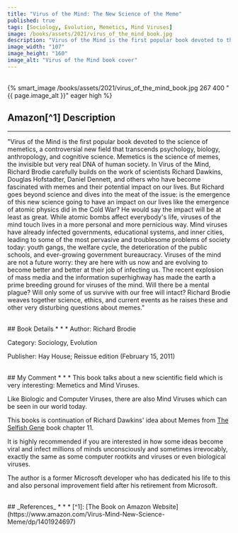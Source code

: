 ```yaml
---
title: "Virus of the Mind: The New Science of the Meme"
published: true
tags: [Sociology, Evolution, Memetics, Mind Viruses]
image: /books/assets/2021/virus_of_the_mind_book.jpg
description: "Virus of the Mind is the first popular book devoted to the science of memetics, a controversial new field that transcends psychology, biology, anthropology, and cognitive science. Memetics is the science of memes, the invisible but very real DNA of human society. In Virus of the Mind, Richard Brodie carefully builds on the work of scientists Richard Dawkins, Douglas Hofstadter, Daniel Dennett, and others who have become fascinated with memes and their potential impact on our lives. But Richard goes beyond science and dives into the meat of the issue."
image_width: "107"
image_height: "160"
image_alt: "Virus of the Mind book cover"
---
```


<br>
{% smart_image /books/assets/2021/virus_of_the_mind_book.jpg 267 400 "{{ page.image_alt }}" eager high %}
<br>

## Amazon[^1] Description
* * *

"Virus of the Mind is the first popular book devoted to the science of memetics, a controversial new field that transcends psychology, biology, anthropology, and cognitive science. Memetics is the science of memes, the invisible but very real DNA of human society. In Virus of the Mind, Richard Brodie carefully builds on the work of scientists Richard Dawkins, Douglas Hofstadter, Daniel Dennett, and others who have become fascinated with memes and their potential impact on our lives. But Richard goes beyond science and dives into the meat of the issue: is the emergence of this new science going to have an impact on our lives like the emergence of atomic physics did in the Cold War? He would say the impact will be at least as great. While atomic bombs affect everybody's life, viruses of the mind touch lives in a more personal and more pernicious way. Mind viruses have already infected governments, educational systems, and inner cities, leading to some of the most pervasive and troublesome problems of society today: youth gangs, the welfare cycle, the deterioration of the public schools, and ever-growing government bureaucracy. Viruses of the mind are not a future worry: they are here with us now and are evolving to become better and better at their job of infecting us. The recent explosion of mass media and the information superhighway has made the earth a prime breeding ground for viruses of the mind. Will there be a mental plague? Will only some of us survive with our free will intact? Richard Brodie weaves together science, ethics, and current events as he raises these and other very disturbing questions about memes."

<br>
## Book Details
* * *
Author: Richard Brodie

Category: Sociology, Evolution

Publisher: Hay House; Reissue edition (February 15, 2011)


<br>
## My Comment
* * *
This book talks about a new scientific field which is very interesting: Memetics and Mind Viruses.

Like Biologic and Computer Viruses, there are also Mind Viruses which can be seen in our world today.

This books is continuation of Richard Dawkins' idea about Memes from [The Selfish Gene](/books/2021/the-selfish-gene) book chapter 11.

It is highly recommended if you are interested in how some ideas become viral and infect millions of minds unconsciously and sometimes irrevocably, exactly the same as some computer rootkits and viruses or even biological viruses.

The author is a former Microsoft developer who has dedicated his life to this and also personal improvement field after his retirement from Microsoft.

<br>
## _References_
* * *
[^1]: [The Book on Amazon Website](https://www.amazon.com/Virus-Mind-New-Science-Meme/dp/1401924697)
